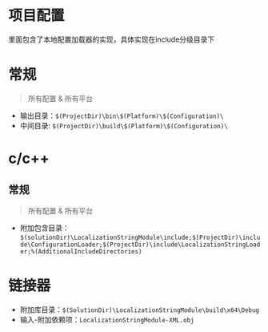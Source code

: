 # 项目配置

里面包含了本地配置加载器的实现，具体实现在include分级目录下

# 常规

> 所有配置 & 所有平台

- 输出目录：`$(ProjectDir)\bin\$(Platform)\$(Configuration)\`
- 中间目录:  `$(ProjectDir)\build\$(Platform)\$(Configuration)\`

# c/c++

## 常规

> 所有配置 & 所有平台

- 附加包含目录：`$(solutionDir)\LocalizationStringModule\include;$(ProjectDir)\include\ConfigurationLoader;$(ProjectDir)\include\LocalizationStringLoader;%(AdditionalIncludeDirectories)`

# 链接器

- 附加库目录：`$(SolutionDir)\LocalizationStringModule\build\x64\Debug`
- 输入-附加依赖项：`LocalizationStringModule-XML.obj`
